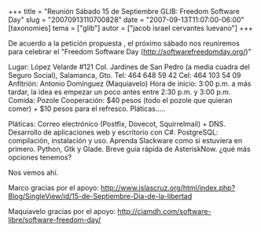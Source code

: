+++
title = "Reunión Sábado 15 de Septiembre GLIB: Freedom Software Day"
slug = "20070913110700828"
date = "2007-09-13T11:07:00-06:00"
[taxonomies]
tema = ["glib"]
autor = ["jacob israel cervantes luevano"]
+++

De acuerdo a la petición propuesta , el próximo sábado nos reuniremos
para celebrar el "Freedom Software Day
(<a href="http://softwarefreedomday.org/">http://softwarefreedomday.org/</a>)"

Lugar: López Velarde #121 Col. Jardines de San Pedro (a media cuadra del
Seguro Social), Salamanca, Gto. Tel: 464 648 59 42 Cel: 464 103 54 09
Anfitrión: Antonio Domínguez (Maquiavelo) Hora de inicio: 3:00 p.m. a
más tardar, la idea es empezar un poco antes entre 2:30 p.m. y 3:00 p.m.
Comida: Pozole Cooperación: $40 pesos (todo el pozole que quieran
comer) + $10 pesos para el refresco. Pláticas…..

<!-- more -->
Pláticas: Correo electrónico (Postfix, Dovecot, Squirrelmail) + DNS.
Desarrollo de aplicaciones web y escritorio con C#. PostgreSQL:
compilación, instalación y uso. Aprenda Slackware como si estuviera en
primero. Python, Gtk y Glade. Breve guía rápida de AsteriskNow. ¿qué más
opciones tenemos?

Nos vemos ahí.

Marco gracias por el apoyo:
<a href="http://www.islascruz.org/html/index.php?Blog/SingleView/id/15-de-Septiembre-Dia-de-la-libertad">http://www.islascruz.org/html/index.php?Blog/SingleView/id/15-de-Septiembre-Dia-de-la-libertad</a>

Maquiavelo gracias por el apoyo:
<a href="http://ciamdh.com/software-libre/software-freedom-day/">http://ciamdh.com/software-libre/software-freedom-day/</a>
